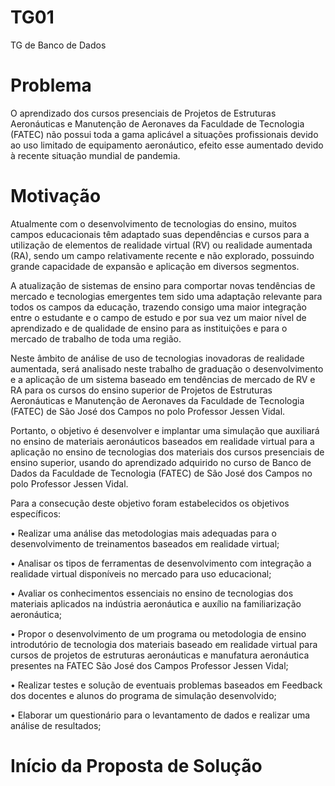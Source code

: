 # TG01
TG de Banco de Dados

# Problema
O aprendizado dos cursos presenciais de Projetos de Estruturas Aeronáuticas e Manutenção de Aeronaves da Faculdade de Tecnologia (FATEC) não possui toda a gama aplicável a situações profissionais devido ao uso limitado de equipamento aeronáutico, efeito esse aumentado devido à recente situação mundial de pandemia.

# Motivação
Atualmente com o desenvolvimento de tecnologias do ensino, muitos campos educacionais têm adaptado suas dependências e cursos para a utilização de elementos de realidade virtual (RV) ou realidade aumentada (RA), sendo um campo relativamente recente e não explorado, possuindo grande capacidade de expansão e aplicação em diversos segmentos.

A atualização de sistemas de ensino para comportar novas tendências de mercado e tecnologias emergentes tem sido uma adaptação relevante para todos os campos da educação, trazendo consigo uma maior integração entre o estudante e o campo de estudo e por sua vez um maior nível de aprendizado e de qualidade de ensino para as instituições e  para o mercado de trabalho de toda uma região.

Neste âmbito de análise de uso de tecnologias inovadoras de realidade aumentada, será analisado neste trabalho de graduação o desenvolvimento e a aplicação de um sistema baseado em tendências de mercado de RV e RA para os cursos do ensino superior de Projetos de Estruturas Aeronáuticas e Manutenção de Aeronaves da Faculdade de Tecnologia (FATEC) de São José dos Campos no polo Professor Jessen Vidal.

Portanto, o objetivo é desenvolver e implantar uma simulação que auxiliará no ensino de materiais aeronáuticos baseados em realidade virtual para a aplicação no ensino de tecnologias dos materiais dos cursos presenciais de ensino superior, usando do aprendizado adquirido no curso de Banco de Dados da Faculdade de Tecnologia (FATEC) de São José dos Campos no polo Professor Jessen Vidal.

Para a consecução deste objetivo foram estabelecidos os objetivos específicos:

•	Realizar uma análise das metodologias mais adequadas para o desenvolvimento de treinamentos baseados em realidade virtual;

•	Analisar os tipos de ferramentas de desenvolvimento com integração a realidade virtual disponíveis no mercado para uso educacional;

•	Avaliar os conhecimentos essenciais no ensino de tecnologias dos materiais aplicados na indústria aeronáutica e auxílio na familiarização aeronáutica;

•	Propor o desenvolvimento de um programa ou metodologia de ensino introdutório de tecnologia dos materiais baseado em realidade virtual para cursos de projetos de estruturas aeronáuticas e manufatura aeronáutica presentes na FATEC São José dos Campos Professor Jessen Vidal;

•	Realizar testes e solução de eventuais problemas baseados em Feedback dos docentes e alunos do programa de simulação desenvolvido;

•	Elaborar um questionário para o levantamento de dados e realizar uma análise de resultados;


# Início da Proposta de Solução
